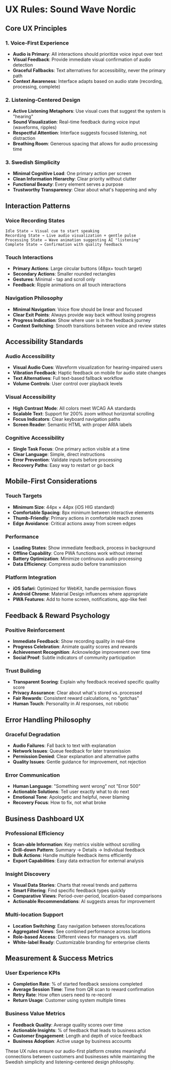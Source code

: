 # UX Rules: Sound Wave Nordic

## Core UX Principles

### 1. Voice-First Experience
- **Audio is Primary**: All interactions should prioritize voice input over text
- **Visual Feedback**: Provide immediate visual confirmation of audio detection
- **Graceful Fallbacks**: Text alternatives for accessibility, never the primary path
- **Context Awareness**: Interface adapts based on audio state (recording, processing, complete)

### 2. Listening-Centered Design
- **Active Listening Metaphors**: Use visual cues that suggest the system is "hearing"
- **Sound Visualization**: Real-time feedback during voice input (waveforms, ripples)
- **Respectful Attention**: Interface suggests focused listening, not distraction
- **Breathing Room**: Generous spacing that allows for audio processing time

### 3. Swedish Simplicity
- **Minimal Cognitive Load**: One primary action per screen
- **Clean Information Hierarchy**: Clear priority without clutter
- **Functional Beauty**: Every element serves a purpose
- **Trustworthy Transparency**: Clear about what's happening and why

## Interaction Patterns

### Voice Recording States
```
Idle State → Visual cue to start speaking
Recording State → Live audio visualization + gentle pulse
Processing State → Wave animation suggesting AI "listening"
Complete State → Confirmation with quality feedback
```

### Touch Interactions
- **Primary Actions**: Large circular buttons (48px+ touch target)
- **Secondary Actions**: Smaller rounded rectangles
- **Gestures**: Minimal - tap and scroll only
- **Feedback**: Ripple animations on all touch interactions

### Navigation Philosophy
- **Minimal Navigation**: Voice flow should be linear and focused
- **Clear Exit Points**: Always provide way back without losing progress
- **Progress Indication**: Show where user is in the feedback journey
- **Context Switching**: Smooth transitions between voice and review states

## Accessibility Standards

### Audio Accessibility
- **Visual Audio Cues**: Waveform visualization for hearing-impaired users
- **Vibration Feedback**: Haptic feedback on mobile for audio state changes
- **Text Alternatives**: Full text-based fallback workflow
- **Volume Controls**: User control over playback levels

### Visual Accessibility  
- **High Contrast Mode**: All colors meet WCAG AA standards
- **Scalable Text**: Support for 200% zoom without horizontal scrolling
- **Focus Indicators**: Clear keyboard navigation paths
- **Screen Reader**: Semantic HTML with proper ARIA labels

### Cognitive Accessibility
- **Single Task Focus**: One primary action visible at a time
- **Clear Language**: Simple, direct instructions
- **Error Prevention**: Validate inputs before processing
- **Recovery Paths**: Easy way to restart or go back

## Mobile-First Considerations

### Touch Targets
- **Minimum Size**: 44px × 44px (iOS HIG standard)
- **Comfortable Spacing**: 8px minimum between interactive elements
- **Thumb-Friendly**: Primary actions in comfortable reach zones
- **Edge Avoidance**: Critical actions away from screen edges

### Performance
- **Loading States**: Show immediate feedback, process in background
- **Offline Capability**: Core PWA functions work without internet
- **Battery Optimization**: Minimize continuous audio processing
- **Data Efficiency**: Compress audio before transmission

### Platform Integration
- **iOS Safari**: Optimized for WebKit, handle permission flows
- **Android Chrome**: Material Design influences where appropriate
- **PWA Features**: Add to home screen, notifications, app-like feel

## Feedback & Reward Psychology

### Positive Reinforcement
- **Immediate Feedback**: Show recording quality in real-time
- **Progress Celebration**: Animate quality scores and rewards
- **Achievement Recognition**: Acknowledge improvement over time
- **Social Proof**: Subtle indicators of community participation

### Trust Building
- **Transparent Scoring**: Explain why feedback received specific quality score
- **Privacy Assurance**: Clear about what's stored vs. processed
- **Fair Rewards**: Consistent reward calculations, no "gotchas"
- **Human Touch**: Personality in AI responses, not robotic

## Error Handling Philosophy

### Graceful Degradation
- **Audio Failures**: Fall back to text with explanation
- **Network Issues**: Queue feedback for later transmission
- **Permission Denied**: Clear explanation and alternative paths
- **Quality Issues**: Gentle guidance for improvement, not rejection

### Error Communication
- **Human Language**: "Something went wrong" not "Error 500"
- **Actionable Solutions**: Tell user exactly what to do next
- **Emotional Tone**: Apologetic and helpful, never blaming
- **Recovery Focus**: How to fix, not what broke

## Business Dashboard UX

### Professional Efficiency
- **Scan-able Information**: Key metrics visible without scrolling
- **Drill-down Pattern**: Summary → Details → Individual feedback
- **Bulk Actions**: Handle multiple feedback items efficiently
- **Export Capabilities**: Easy data extraction for external analysis

### Insight Discovery
- **Visual Data Stories**: Charts that reveal trends and patterns
- **Smart Filtering**: Find specific feedback types quickly
- **Comparative Views**: Period-over-period, location-based comparisons
- **Actionable Recommendations**: AI suggests areas for improvement

### Multi-location Support
- **Location Switching**: Easy navigation between stores/locations
- **Aggregated Views**: See combined performance across locations
- **Role-based Access**: Different views for managers vs. staff
- **White-label Ready**: Customizable branding for enterprise clients

## Measurement & Success Metrics

### User Experience KPIs
- **Completion Rate**: % of started feedback sessions completed
- **Average Session Time**: Time from QR scan to reward confirmation
- **Retry Rate**: How often users need to re-record
- **Return Usage**: Customer using system multiple times

### Business Value Metrics
- **Feedback Quality**: Average quality scores over time
- **Actionable Insights**: % of feedback that leads to business action
- **Customer Engagement**: Length and depth of voice feedback
- **Business Adoption**: Active usage by business accounts

These UX rules ensure our audio-first platform creates meaningful connections between customers and businesses while maintaining the Swedish simplicity and listening-centered design philosophy.